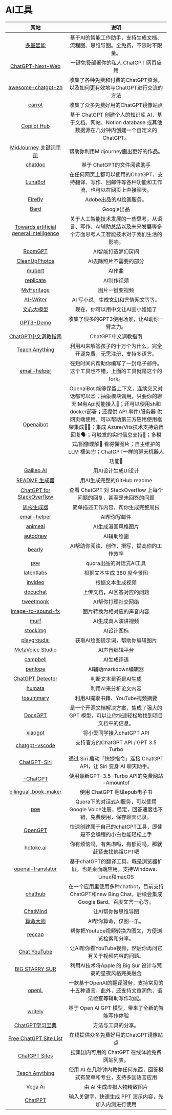 # AI工具

|网站|说明|
|:---:|:---:|
|[多墨智能](https://duomosmart.com/)|基于AI的智能工作助手，支持生成文档、流程图、思维导图。全免费，不限时不限量。|
|[ChatGPT-Next-Web](https://github.com/Yidadaa/ChatGPT-Next-Web)|一键免费部署你的私人 ChatGPT 网页应用|
|[awesome-chatgpt-zh](https://github.com/yzfly/awesome-chatgpt-zh)|收集了各种免费和付费的ChatGPT资源，以及如何更有效地与ChatGPT进行交流的方法|
|[carrot](https://github.com/xx025/carrot)|收集了众多免费好用的ChatGPT镜像站点|
|[Copilot Hub](https://app.copilothub.co/)|基于 ChatGPT 创建个人的知识库 AI，基于文档、网站、Notion database 或其他数据源在几分钟内创建一个自定义的 ChatGPT。|
|[MidJourney 关键词手册](https://github.com/willwulfken/MidJourney-Styles-and-Keywords-Reference)|帮助你利用Midjourney画出更好的作品。|
|[chatdoc](https://chatdoc.com/)|基于 ChatGPT的文件阅读助手|
|[LunaBot](https://chrome.google.com/webstore/detail/lunabot-chatgpt-on-any-we/jkeolmadidncndcbnajhaojepbolajag) |在任何网页上都可以使用的ChatGPT，支持翻译、写作、回邮件等各种功能和工作流，也可以在网页上直接聊天。|
|[Firefly](https://www.adobe.com/sensei/generative-ai/firefly.html)|Adobe出品的AI绘画服务。|
|[Bard](https://bard.google.com/)|Google出品|
|[Towards artificial general intelligence](https://anotherdayu.com/2023/5048/)|关于人工智能技术发展的一些思考，从语言、写作、AI辅助总结以及未来发展等多个方面思考人工智能技术对于我们生活的影响。|
|[RoomGPT](https://www.roomgpt.io/)|AI智能打造梦幻房间|
|[CleanUpPhotos](https://cleanupphotos.com/)|AI去除照片不需要的部分|
|[mubert](https://mubert.com)|AI作曲|
|[replicate](https://replicate.com/deforum/deforum_stable_diffusion)|AI制作视频|
|[MyHeritage](https://www.myheritage.com/deep-nostalgia/)|图片一键变视频|
|[AI-Writer](https://blinkdl.github.io/AI-Writer/) |AI 写小说，生成玄幻和言情网文等等。|
|[文心大模型](https://wenxin.baidu.com/moduleApi/ernieVilg)|现在，你可以用中文让AI画小姐姐了|
|[GPT3-Demo](https://gpt3demo.com/map) |收集了很多的GPT3使用场景，让AI助你一臂之力。|
|[ChatGPT中文调教指南](https://github.com/PlexPt/awesome-chatgpt-prompts-zh)|ChatGPT中文调教指南|
|[Teach Anything](https://www.teach-anything.com/) |利用AI来解答孩子的十万个为什么，完全开源免费，无需注册，支持多语言。|
|[email-helper](https://email-helper.vercel.app/) |在短时间内帮助你编写了一封电子邮件。这个工具也不错，上面的工具就是这个的fork。|
|[Openaibot](https://github.com/LlmKira/Openaibot)|OpenaiBot 能够保留上下文，连续交叉对话都可以😉；抽象模块调用，只要你的聊天IM有Api就能接入🤗；还可以使用sh和docker部署；还提供 API 事件/服务器 供网页端使用，可以帮助第三方应用使用框架集成👩‍💻；集成 Azure/Vits技术支持语音回复🗣；可触发的实时信息支持🔎；多模式/图像理解📸 看得懂图片；自主维护的 LLM 框架📦；ChatGPT一样的聊天机器人功能🤖|
|[Galileo AI](https://www.usegalileo.ai/) |用AI设计生成UI设计|
|[README 生成器](https://readme.rustc.cloud/zh) |用AI生成完整的GitHub readme|
|[ChatGPT for StackOverflow](https://stackoverflow.gg/) |查看 ChatGPT 对 StackOverflow 上每个问题的回复，甚至是未回答的问题|
|[周报生成器](https://weeklyreport.avemaria.fun/zh) |简单描述工作内容，帮你生成完整周报|
|[email-helper](https://email-helper.vercel.app/)|AI帮你写邮件|
|[animeai](https://animeai.app/) |AI生成漫画风格图片|
|[autodraw](https://www.autodraw.com/) |AI辅助绘画|
|[bearly](https://bearly.ai/)| AI帮助你阅读、创作，撰写，提高你的工作效率|
|[poe](https://quorablog.quora.com/Poe-1) |quora出品的对话式AI工具|
|[latentlabs](https://www.latentlabs.art/) |根据文本生成 360 度全景图|
|[invideo](https://invideo.io/ai/) |根据文本生成视频|
|[docuchat](https://www.docuchat.io/) |上传文档，AI回答对应的问题|
|[tweetmonk](https://tweetmonk.com/) |AI帮你打理社交网络|
|[image-to-sound-fx](https://huggingface.co/spaces/fffiloni/image-to-sound-fx) |图片转换为相对应的声音内容|
|[murf](https://murf.ai/) |AI生成真人演讲视频|
|[stockimg](https://stockimg.ai/) |AI设计图标|
|[playgroudai](https://playgroundai.com/) |获取AI绘图提示词，帮助你编辑图片|
|[MetaVoice Studio](https://studio.themetavoice.xyz/) |AI声音编辑平台|
|[campbell](https://review.gobudapest.io/) |AI生成评语|
|[penlope](https://penelopeai.com/) |AI辅助markdown编辑器|
|[ChatGPT Detector](https://huggingface.co/spaces/Hello-SimpleAI/chatgpt-detector-single) |判断文本是否是AI生成|
|[humata](https://app.humata.ai/signin) |利用AI来分析论文内容|
|[tosummary](https://tosummary.com/) |利用AI提取书籍、YouTube视频摘要|
|[DocsGPT](https://github.com/arc53/DocsGPT)|是一个开源文档解决方案，集成了强大的 GPT 模型，可以让你快速轻松地找到项目文档中的信息。|
|[xiaogpt](https://github.com/yihong0618/xiaogpt)|将小爱同学接入chatGPT API|
|[chatgpt-vscode](https://marketplace.visualstudio.com/items?itemName=gencay.vscode-chatgpt)|支持官方的ChatGPT API / GPT 3.5 Turbo |
|[ChatGPT-Siri](https://github.com/Yue-Yang/ChatGPT-Siri)|通过 Siri 启动「快捷指令」连接 ChatGPT API，让 Siri 变身 AI 聊天助手。|
|[-ChatGPT](https://freegpt.cc/)|使用最新GPT-3.5-Turbo API的免费网站  -Amountof|
|[bilingual_book_maker](https://github.com/yihong0618/bilingual_book_maker)|使用 ChatGPT 翻译epub电子书|
|[poe](https://poe.com/)|Quora下的对话式AI服务，可以使用Google Voice注册，稳定，回答速度也不错，免费使用，保存聊天记录。|
|[OpenGPT](https://open-gpt.app/) |快速创建属于自己的chatGPT工具，即使是不会编程的小白也能轻松上手|
|[hotoke.ai](https://hotoke.ai/) |你有烦恼吗，有焦虑吗，有郁闷吗，那就赶紧去找佛祖GPT吧|
|[openai-translator](https://github.com/yetone/openai-translator) |基于chatGPT的翻译工具，既是浏览器扩展，也是桌面端应用，支持Windows、Linux和macOS|
|[chathub](https://github.com/chathub-dev/chathub) |在一个应用里使用多种chatbot，目前支持ChatGPT和new Bing Chat，后续会集成Google Bard、百度文言一心等。|
|[ChatMind](https://www.chatmind.tech/)|让AI帮你做思维导图|
|[算命大师](https://fortune.ohmygpt.app/) |AI帮你算命，仅图一乐。|
|[reccap](https://reccap.it/) |帮你把Youtube视频转换为图文，方便浏览检索和分享。|
|[Chat YouTube](https://chatyoutube.com/) |让AI帮你看YouTube视频，然后你再问它有关于视频内容的问题。|
|[BIG STARRY SUR](https://basicappleguy.com/basicappleblog/bigstarrysur) |利用AI技术将Apple 的 Big Sur 设计与梵高的星夜风格完美融合|
|[openL](https://openl.io/) |一款基于OpenAI的翻译服务，支持常见的十五种语言，此外，还支持文章润色，语法检查等辅助写作功能。|
|[writely](https://github.com/anc95/writely)|基于 Open AI GPT 模型，带来了全新的智能写作体验|
|[ChatGPT学习宝典](https://gpt.candobear.com/) |方法与工具的分享。|
|[Free ChatGPT Site List](https://cc.ai55.cc/)|在线提供众多免费好用的ChatGPT镜像站点|
|[ChatGPT Sites](https://lzw.me/x/chatgpt-sites/)|搜集国内可用的 ChatGPT 在线体验免费网站列表。|
|[Teach Anything](https://www.teach-anything.com/)|使用 AI 在几秒钟内教你任何东西，回答模式有简单和专业，支持多国语言应用|
|[Vega Ai](https://rightbrain.art/text2Image)|由 Ai 生成虚拟人物精致图片|
|[ChatPPT](https://chat-ppt.com/)|输入关键字，快速生成 PPT 演示内容，先加入内测进行使用|